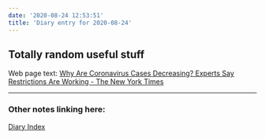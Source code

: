```yaml
---
date: '2020-08-24 12:53:51'
title: 'Diary entry for 2020-08-24'
---
```

## Totally random useful stuff
Web page text: [Why Are Coronavirus Cases Decreasing? Experts Say Restrictions Are Working - The New York Times](/Why-Are-Coronavirus-Cases-Decreasing-Experts-Say-Restrictions-Are-Working-The-New-York-Times)


---
### Other notes linking here:


[Diary Index](/diary)
